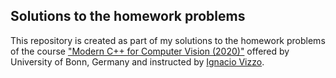 ## Solutions to the homework problems

This repository is created as part of my solutions to the homework problems of the course ["Modern C++ for Computer Vision (2020)"](https://www.ipb.uni-bonn.de/teaching/cpp-2020/homeworks)
offered by University of Bonn, Germany and instructed by [Ignacio Vizzo](https://github.com/nachovizzo).
